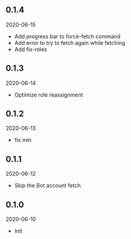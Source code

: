 ## 0.1.4

2020-06-15

- Add progress bar to force-fetch command
- Add error to try to fetch again while fetching
- Add fix-roles

## 0.1.3

2020-06-14

- Optimize role reassignment

## 0.1.2

2020-06-13

- fix min

## 0.1.1

2020-06-12

- Skip the Bot account fetch.

## 0.1.0

2020-06-10

- Init